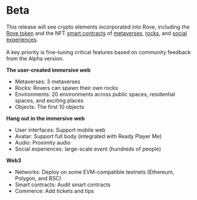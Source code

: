 # Beta

This release will see crypto elements incorporated into Rove, including the [Rove token](../the-rove-digital-economy/the-rove-token.md) and the NFT [smart contracts](https://github.com/rove-to/evm-smart-contracts/tree/main/contracts) of [metaverses](../the-3d-web/metaverses.md), [rocks](../the-3d-web/rocks/), and [social experiences](../3d-experiences/the-first-experiences.md). \
\
A key priority is fine-tuning critical features based on community feedback from the Alpha version. &#x20;

**The user-created immersive web**

* Metaverses: 3 metaverses
* Rocks: Rovers can spawn their own rocks
* Environments: 20 environments across public spaces, residential spaces, and exciting places
* Objects: The first 10 objects

**Hang out in the immersive web**

* User interfaces: Support mobile web
* Avatar: Support full body (integrated with Ready Player Me)
* Audio: Proximity audio
* Social experiences: large-scale event (hundreds of people)

**Web3**

* Networks: Deploy on some EVM-compatible testnets (Ethereum, Polygon, and BSC)
* Smart contracts: Audit smart contracts
* Commerce: Add tickets and tips
